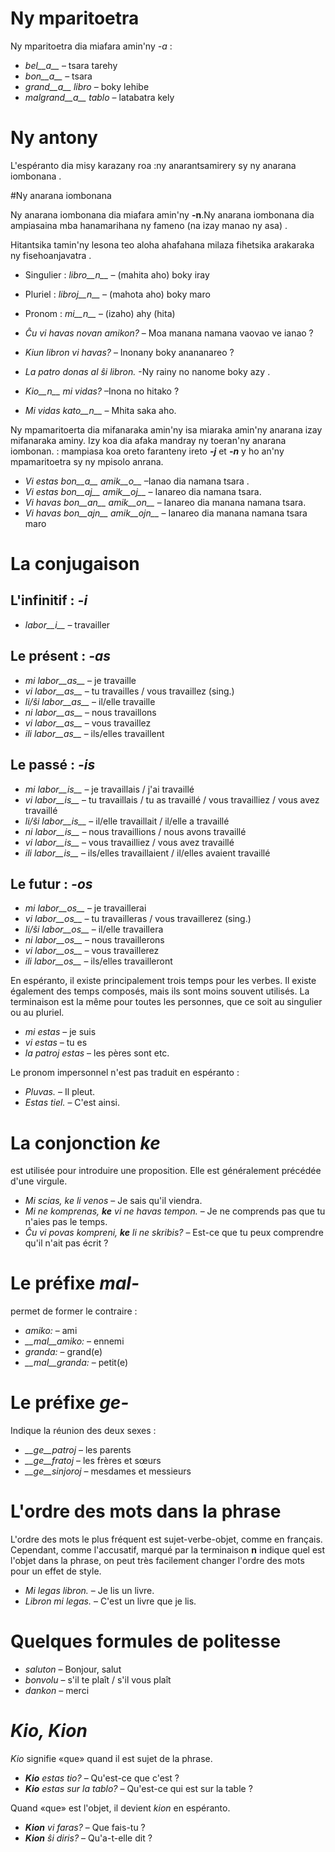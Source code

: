 # Ny mparitoetra

Ny mparitoetra dia miafara amin'ny *-a* :

- *bel__a__*         – tsara tarehy
- *bon__a__*         – tsara
- *grand__a__ libro* – boky lehibe
- *malgrand__a__ tablo* – latabatra kely

# Ny antony

L'espéranto dia misy karazany  roa :ny anarantsamirery sy ny anarana iombonana . 

#Ny anarana iombonana

Ny anarana iombonana dia miafara amin'ny __-n__.Ny anarana iombonana dia ampiasaina mba hanamarihana ny fameno (na izay manao ny asa) . 

Hitantsika tamin'ny lesona teo aloha ahafahana milaza fihetsika arakaraka ny fisehoanjavatra .

- Singulier : *libro__n__*   – (mahita aho) boky iray
- Pluriel :   *libroj__n__*  – (mahota aho) boky maro
- Pronom :    *mi__n__*      – (izaho) ahy (hita)

- *Ĉu vi havas novan amikon?* – Moa manana namana vaovao ve ianao ?
- *Kiun libron vi havas?*     – Inonany boky anananareo ?
- *La patro donas al ŝi libron.*  -Ny rainy no nanome boky azy .
- *Kio__n__ mi vidas?* –Inona no hitako  ?
- *Mi vidas kato__n__* – Mhita saka aho.

Ny mpamaritoerta dia mifanaraka amin'ny isa miaraka amin'ny anarana izay mifanaraka aminy. Izy koa dia afaka mandray ny toeran'ny anarana iombonan. : mampiasa koa oreto faranteny ireto *__-j__* et *__-n__* y  ho an'ny mpamaritoetra sy ny mpisolo anrana.

- *Vi estas bon__a__ amik__o__* –Ianao dia namana tsara .
- *Vi estas bon__aj__ amik__oj__* – Ianareo dia namana tsara.
- *Vi havas bon__an__ amik__on__* – Ianareo dia manana namana tsara.
- *Vi havas bon__ajn__ amik__ojn__* – Ianareo dia manana namana tsara maro

# La conjugaison

## L'infinitif : *-i*
  
- *labor__i__*          – travailler

## Le présent : *-as*

- *mi labor__as__*      – je travaille
- *vi labor__as__*      – tu travailles / vous travaillez (sing.)
- *li/ŝi labor__as__*   – il/elle travaille
- *ni labor__as__*      – nous travaillons
- *vi labor__as__*      – vous travaillez
- *ili labor__as__*     – ils/elles travaillent

## Le passé : *-is*

- *mi labor__is__*      – je travaillais / j'ai travaillé
- *vi labor__is__*      – tu travaillais / tu as travaillé / vous travailliez / vous avez travaillé
- *li/ŝi labor__is__*   – il/elle travaillait / il/elle a travaillé
- *ni labor__is__*      – nous travaillions / nous avons travaillé
- *vi labor__is__*      – vous travailliez / vous avez travaillé
- *ili labor__is__*     – ils/elles travaillaient / il/elles avaient travaillé

## Le futur : *-os*

- *mi labor__os__*      – je travaillerai
- *vi labor__os__*      – tu travailleras / vous travaillerez (sing.)
- *li/ŝi labor__os__*   – il/elle travaillera
- *ni labor__os__*      – nous travaillerons 
- *vi labor__os__*      – vous travaillerez
- *ili labor__os__*     – ils/elles travailleront

En espéranto, il existe principalement trois temps pour les verbes. Il existe également des temps composés, mais ils sont moins souvent utilisés. 
La terminaison est la même pour toutes les personnes, que ce soit au singulier ou au pluriel.

- *mi estas*        – je suis
- *vi estas*        – tu es
- *la patroj estas* – les pères sont
etc.

Le pronom impersonnel n'est pas traduit en espéranto :  
  
- *Pluvas.*  – Il pleut. 
- *Estas tiel.*  – C'est ainsi.

# La conjonction *ke*

est utilisée pour introduire une proposition. Elle est généralement précédée d'une virgule.

- *Mi scias, ke li venos* – Je sais qu'il viendra.
- *Mi ne komprenas, __ke__ vi ne havas tempon.* – Je ne comprends pas que tu n'aies pas le temps.
- *Ĉu vi povas kompreni, __ke__ li ne skribis?* – Est-ce que tu peux comprendre qu'il n'ait pas écrit ?

# Le préfixe *mal-*

permet de former le contraire :	

- *amiko:*         – ami
- *__mal__amiko:*  – ennemi
- *granda:*        – grand(e)
- *__mal__granda:* – petit(e)

# Le préfixe *ge-*

Indique la réunion des deux sexes :

- *__ge__patroj*   – les parents
- *__ge__fratoj*   – les frères et sœurs
- *__ge__sinjoroj* – mesdames et messieurs

# L'ordre des mots dans la phrase

L'ordre des mots le plus fréquent est sujet-verbe-objet, comme en français. Cependant, comme l'accusatif, marqué par la terminaison __n__ indique quel est l'objet dans la phrase, on peut très facilement changer l'ordre des mots pour un effet de style.

- *Mi legas libron.* – Je lis un livre.
- *Libron mi legas.* – C'est un livre que je lis.
 
# Quelques formules de politesse

- *saluton* – Bonjour, salut
- *bonvolu* – s'il te plaît / s'il vous plaît
- *dankon*  – merci

# *Kio, Kion*

*Kio* signifie «que» quand il est sujet de la phrase.

- *__Kio__ estas tio?* – Qu'est-ce que c'est ?
- *__Kio__ estas sur la tablo?* – Qu'est-ce qui est sur la table ?

Quand «que» est l'objet, il devient *kion* en espéranto. 

- *__Kion__ vi faras?* – Que fais-tu ?
- *__Kion__ ŝi diris?* – Qu'a-t-elle dit ?


